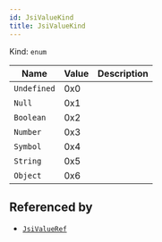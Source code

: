 ```yaml
---
id: JsiValueKind
title: JsiValueKind
---
```


Kind: `enum`

| Name |  Value | Description |
|--|--|--|
|`Undefined` | 0x0  |  |
|`Null` | 0x1  |  |
|`Boolean` | 0x2  |  |
|`Number` | 0x3  |  |
|`Symbol` | 0x4  |  |
|`String` | 0x5  |  |
|`Object` | 0x6  |  |


## Referenced by
- [`JsiValueRef`](JsiValueRef)
